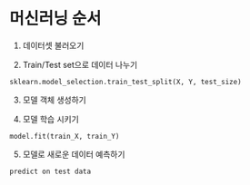 # 머신러닝 순서

1. 데이터셋 불러오기

2. Train/Test set으로 데이터 나누기
```
sklearn.model_selection.train_test_split(X, Y, test_size)
````

3. 모델 객체 생성하기

4. 모델 학습 시키기
```
model.fit(train_X, train_Y)
```

5. 모델로 새로운 데이터 예측하기
```
predict on test data
```

